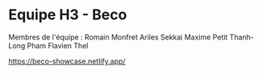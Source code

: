 # Equipe H3 - Beco

Membres de l'équipe :
Romain Monfret
Ariles Sekkai
Maxime Petit
Thanh-Long Pham
Flavien Thel

https://beco-showcase.netlify.app/
